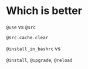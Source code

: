 # Which is better


`@use` vs `@src`

`@src.cache.clear`

`@install_in_bashrc`
vs

`@install`, `@upgrade`, `@reload`
